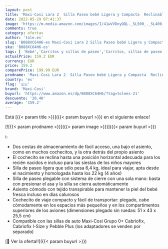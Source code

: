 ```yaml
---
layout: post
title: 'Maxi-Cosi Lara 2  Silla Paseo bebé Ligera y Compacta  Reclinable y Plegable Con Plegado Fácil  Desde El Nacimiento Hasta 22 Kg  4 Años  Color Essential Graphite'
date: 2022-05-29 07:41:37
image: 'https://m.media-amazon.com/images/I/41wVVDnyQQL._SL500_._SL400_.jpg'
comments: true
category: ofertas
author: 'tole.es'
slug: 'B088XC64H6-es Maxi-Cosi Lara 2 Silla Paseo bebé Ligera y Compacta...'
sku: 'B088XC64H6-es'
tags: [ 'Bebé','Carritos y sillas de paseo','Carritos, sillas de paseo y accesorios','Sillas de paseo','bebé','maxi-cosi','🇪🇸', ]
actualPrice: 159.2 EUR
currency: EUR
price: 159.2
comparePrice: 199.99 EUR
prodname: 'Maxi-Cosi Lara 2  Silla Paseo bebé Ligera y Compacta  Reclinable y Plegable Con Plegado Fácil  Desde El Nacimiento Hasta 22 Kg  4 Años  Color Essential Graphite'
country: 'es'
flag: '🇪🇸'
brand: 'Maxi-Cosi'
buyurl: 'https://www.amazon.es/dp/B088XC64H6/?tag=tolees-21'
descuento: '20.40'
average: '159.2'
---
```


Está [{{< param title >}}]({{< param buyurl >}}) en el siguiente enlace!

[![{{< param prodname >}}]({{< param image >}})]({{< param buyurl >}})

ℹ️:

- Dos cestas de almacenamiento de fácil acceso, una bajo el asiento, como en muchos cochecitos, y la otra detrás del propio asiento
- El cochecito se reclina hasta una posición horizontal adecuada para los recién nacidos e incluso para las siestas de los niños mayores
- Silla de paseo ligera que sólo pesa 6,4 kg, ideal para viajar, apta desde el nacimiento y homologada hasta los 22 kg (4 años)
- Silla de paseo plegable con sistema de cierre con una sola mano: basta con presionar el asa y la silla se cierra automáticamente
- Asiento cómodo con tejido transpirable para mantener la piel del bebé fresca incluso en días calurosos
- Cochecito de viaje compacto y fácil de transportar: plegado, cabe cómodamente en los espacios más pequeños y en los compartimentos superiores de los aviones (dimensiones plegado sin ruedas: 51 x 43 x 25,5 cm)
- Compatible con las sillas de auto Maxi-Cosi Grupo 0+ Cabriofix, Cabriofix I-Size y Pebble Plus (los adaptadores se venden por separado)

[🛒 Ver la oferta!!]({{< param buyurl >}})
